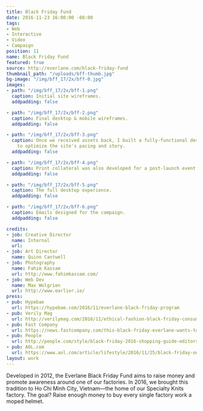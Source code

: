 ```yaml
---
title: Black Friday Fund
date: 2016-11-23 16:00:00 -08:00
tags:
- Web
- Interactive
- Video
- Campaign
position: 11
name: Black Friday Fund
featured: true
source: http://everlane.com/black-friday-fund
thumbnail_path: "/uploads/bff-thumb.jpg"
bg-image: "/img/bff_17/2x/bff-0.jpg"
images:
- path: "/img/bff_17/2x/bff-1.png"
  caption: Initial site wireframes.
  addpadding: false

- path: "/img/bff_17/2x/bff-2.png"
  caption: Final desktop & mobile wireframes.
  addpadding: false

- path: "/img/bff_17/2x/bff-3.png"
  caption: Once we received assets back, I built a fully-functional desktop prototype
    to optimize the site's pacing and story.
  addpadding: false

- path: "/img/bff_17/2x/bff-4.png"
  caption: Print collateral was also developed for a post-launch event in San Francisco.
  addpadding: false

- path: "/img/bff_17/2x/bff-5.png"
  caption: The full desktop experience.
  addpadding: false

- path: "/img/bff_17/2x/bff-6.png"
  caption: Emails designed for the campaign.
  addpadding: false

credits:
- job: Creative Director
  name: Internal
  url:
- job: Art Director
  name: Quinn Cantwell
- job: Photography
  name: Fahim Kassam
  url: http://www.fahimkassam.com/
- job: Web Dev
  name: Max Wolgrien
  url: http://www.earlier.io/
press:
- pub: Hypebae
  url: https://hypebae.com/2016/11/everlane-black-friday-program
- pub: Verily Mag
  url: http://verilymag.com/2016/11/ethical-fashion-black-friday-consumerism-just-friday-people-tree-everlane-news-2511
- pub: Fast Company
  url: https://news.fastcompany.com/this-black-friday-everlane-wants-to-buy-8000-helmets-for-vietnamese-workers-4025614
- pub: People
  url: http://people.com/style/black-friday-2016-shopping-guide-editors-picks/everlane-sweater-dress/
- pub: AOL.com
  url: https://www.aol.com/article/lifestyle/2016/11/25/black-friday-online-sales/21613046/
layout: work
---
```


Developed in 2012, the Everlane Black Friday Fund aims to raise money and promote awareness around one of our factories. In 2016, we brought this tradition to Ho Chi Minh City, Vietnam—the home of our Specialty Knits factory. The goal? Raise enough money to buy every single factory work a moped helmet.
